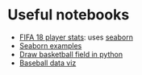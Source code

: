 # Useful notebooks

 * [FIFA 18 player stats](https://www.kaggle.com/thec03u5/fifa-18-player-stats-analysis): uses [seaborn](http://seaborn.pydata.org/)
 * [Seaborn examples](https://github.com/gbrough/westportlanddatascienceclub/blob/master/Seaborn/SeabornTutorial.ipynb)
 * [Draw basketball field in python](http://savvastjortjoglou.com/nba-shot-sharts.html)
 * [Baseball data viz](https://github.com/MayukhSobo/BaseBall/blob/master/src/Baseball.ipynb)

